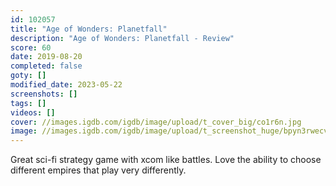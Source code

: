 ```yaml
---
id: 102057
title: "Age of Wonders: Planetfall"
description: "Age of Wonders: Planetfall - Review"
score: 60
date: 2019-08-20
completed: false
goty: []
modified_date: 2023-05-22
screenshots: []
tags: []
videos: []
cover: //images.igdb.com/igdb/image/upload/t_cover_big/co1r6n.jpg
image: //images.igdb.com/igdb/image/upload/t_screenshot_huge/bpyn3rwecv9opnzjps7u.jpg
---
```

Great sci-fi strategy game with xcom like battles. Love the ability to choose different empires that play very differently.